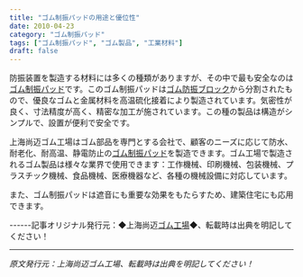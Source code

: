 ```yaml
---
title: "ゴム制振パッドの用途と優位性"
date: 2010-04-23
category: "ゴム制振パッド"
tags: ["ゴム制振パッド", "ゴム製品", "工業材料"]
draft: false
---
```


防振装置を製造する材料には多くの種類がありますが、その中で最も安全なのは[ゴム制振パッド](http://www.smpolymer.com/xiangjiaojianzhendian/)です。このゴム制振パッドは[ゴム防振ブロック](http://www.smpolymer.com/)から分割されたもので、優良なゴムと金属材料を高温硫化接着により製造されています。気密性が良く、寸法精度が高く、精密な加工が施されています。この種の製品は構造がシンプルで、設置が便利で安全です。

上海尚迈ゴム工場はゴム部品を専門とする会社で、顧客のニーズに応じて防水、耐老化、耐高温、静電防止の[ゴム制振パッド](http://www.smpolymer.com/xiangjiaojianzhendian/)を製造できます。ゴム工場で製造されるゴム製品は様々な業界で使用できます：工作機械、印刷機械、包装機械、プラスチック機械、食品機械、医療機器など、各種の機械設備に対応しています。

また、ゴム制振パッドは遮音にも重要な効果をもたらすため、建築住宅にも応用できます。

------記事オリジナル発行元：◆上海尚迈[ゴム工場](http://www.smpolymer.com/)◆、転載時は出典を明記してください！

---

*原文発行元：上海尚迈ゴム工場、転載時は出典を明記してください！*